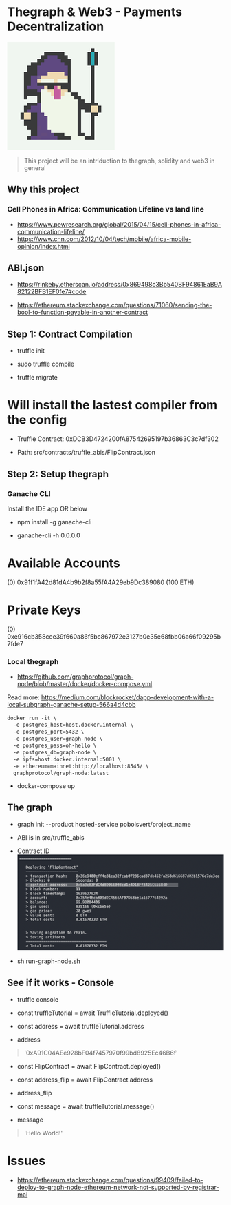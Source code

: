 # Thegraph & Web3 - Payments Decentralization

![preview](TheGraph_logo.png)

> This project will be an intriduction to thegraph, solidity and web3 in general

## Why this project

### Cell Phones in Africa: Communication Lifeline vs land line

- https://www.pewresearch.org/global/2015/04/15/cell-phones-in-africa-communication-lifeline/
- https://www.cnn.com/2012/10/04/tech/mobile/africa-mobile-opinion/index.html

## ABI.json

- https://rinkeby.etherscan.io/address/0x869498c3Bb540BF94861EaB9A82122BFB1EF0fe7#code

- https://ethereum.stackexchange.com/questions/71060/sending-the-bool-to-function-payable-in-another-contract

## Step 1: Contract Compilation

- truffle init

- sudo truffle compile

- truffle migrate

# Will install the lastest compiler from the config

- Truffle Contract: 0xDCB3D4724200fA87542695197b36863C3c7df302

- Path: src/contracts/truffle_abis/FlipContract.json

## Step 2: Setup thegraph

### Ganache CLI

Install the IDE app OR below

- npm install -g ganache-cli

- ganache-cli -h 0.0.0.0

# Available Accounts

(0) 0x91f1fA42d81dA4b9b2f8a55fA4A29eb9Dc389080 (100 ETH)

# Private Keys

(0) 0xe916cb358cee39f660a86f5bc867972e3127b0e35e68fbb06a66f09295b7fde7

### Local thegraph

- https://github.com/graphprotocol/graph-node/blob/master/docker/docker-compose.yml

Read more: https://medium.com/blockrocket/dapp-development-with-a-local-subgraph-ganache-setup-566a4d4cbb

```
docker run -it \
  -e postgres_host=host.docker.internal \
  -e postgres_port=5432 \
  -e postgres_user=graph-node \
  -e postgres_pass=oh-hello \
  -e postgres_db=graph-node \
  -e ipfs=host.docker.internal:5001 \
  -e ethereum=mainnet:http://localhost:8545/ \
  graphprotocol/graph-node:latest

```

- docker-compose up

## The graph

- graph init --product hosted-service poboisvert/project_name

- ABI is in src/truffle_abis

- Contract ID
  ![preview](truffle_migrate.png)

- sh run-graph-node.sh

## See if it works - Console

- truffle console

- const truffleTutorial = await TruffleTutorial.deployed()

- const address = await truffleTutorial.address

- address

> '0xA91C04AEe928bF04f7457970f99bd8925Ec46B6f'

- const FlipContract = await FlipContract.deployed()

- const address_flip = await FlipContract.address

- address_flip

- const message = await truffleTutorial.message()

- message

> 'Hello World!'

# Issues

- https://ethereum.stackexchange.com/questions/99409/failed-to-deploy-to-graph-node-ethereum-network-not-supported-by-registrar-mai
